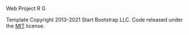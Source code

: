 
Web Project R G


Template
Copyright 2013-2021 Start Bootstrap LLC. 
Code released under the [MIT](https://github.com/StartBootstrap/startbootstrap-freelancer/blob/master/LICENSE) license.
